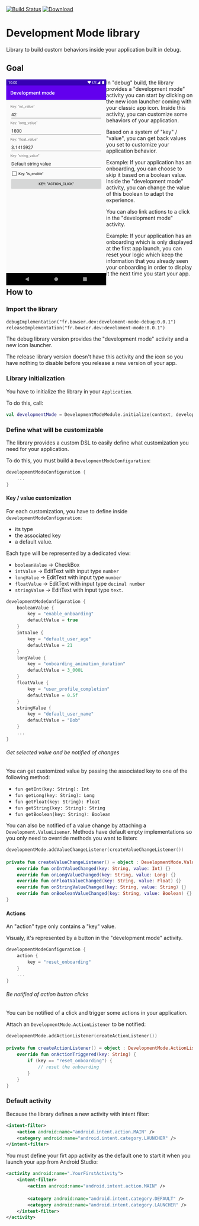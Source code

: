 [![Build Status](https://travis-ci.org/bowserf/development-mode.svg?branch=master)](https://travis-ci.org/bowserf/development-mode)
[ ![Download](https://api.bintray.com/packages/bowserf/DevelopmentMode/fr.bowser.dev.development-mode/images/download.svg) ](https://bintray.com/bowserf/DevelopmentMode/fr.bowser.dev.development-mode/_latestVersion)

# Development Mode library

Library to build custom behaviors inside your application built in debug.

## Goal

<img
    src="https://raw.githubusercontent.com/bowserf/development-mode/master/resources/develop_mode_screen_all_types.png"
    align="left"
    width="270"
    height="555"
    title="Development mode screen with all customizations">

In "debug" build, the library provides a "development mode" activity you can start by clicking on the new icon launcher coming with your classic app icon. Inside this activity, you can customize some behaviors of your application. 

Based on a system of "key" / "value", you can get back values you set to customize your application behavior.

Example: If your application has an onboarding, you can choose to skip it based on a boolean value. Inside the "development mode" activity, you can change the value of this boolean to adapt the experience.

You can also link actions to a click in the "development mode" activity.

Example: If your application has an onboarding which is only displayed at the first app launch, you can reset your logic which keep the information that you already seen your onboarding in order to display it the next time you start your app.

## How to

### Import the library

```
debugImplementation("fr.bowser.dev:develoment-mode-debug:0.0.1")
releaseImplementation("fr.bowser.dev:develoment-mode:0.0.1")
```

The debug library version provides the "development mode" activity and a new icon launcher.

The release library version doesn't have this activity and the icon so you have nothing to disable before you release a new version of your app.

### Library initialization

You have to initialize the library in your `Application`.

To do this, call:

```kotlin
val developmentMode = DevelopmentModeModule.initialize(context, developmentModeConfiguration)
```

### Define what will be customizable

The library provides a custom DSL to easily define what customization you need for your application.

To do this, you must build a `DevelopmentModeConfiguration`:

```kotlin
developmentModeConfiguration {
	...
}
```

#### Key / value customization

For each customization, you have to define inside `developmentModeConfiguration`:
- its type
- the associated key
- a default value.

Each type will be represented by a dedicated view:

- `booleanValue` -> CheckBox
- `intValue` -> EditText with input type `number`
- `longValue` -> EditText with input type `number`
- `floatValue` -> EditText with input type `decimal number`
- `stringValue` -> EditText with input type `text`.

```kotlin
developmentModeConfiguration {
    booleanValue {
        key = "enable_onboarding"
        defaultValue = true
    }
    intValue {
        key = "default_user_age"
        defaultValue = 21
    }
    longValue {
        key = "onboarding_animation_duration"
        defaultValue = 3_000L
    }
    floatValue {
        key = "user_profile_completion"
        defaultValue = 0.5f
    }
    stringValue {
        key = "default_user_name"
        defaultValue = "Bob"
    }
    ...
}
```

###### Get selected value and be notified of changes

You can get customized value by passing the associated key to one of the following method:

- `fun getInt(key: String): Int`
- `fun getLong(key: String): Long`
- `fun getFloat(key: String): Float`
- `fun getString(key: String): String`
- `fun getBoolean(key: String): Boolean`

You can also be notified of a value change by attaching a `Development.ValueLisener`. Methods have default empty implementations so you only need to override methods you want to listen:
```kotlin
developmentMode.addValueChangeListener(createValueChangeListener())

private fun createValueChangeListener() = object : DevelopmentMode.ValueChangeListener {
    override fun onIntValueChanged(key: String, value: Int) {}
    override fun onLongValueChanged(key: String, value: Long) {}
    override fun onFloatValueChanged(key: String, value: Float) {}
    override fun onStringValueChanged(key: String, value: String) {}
    override fun onBooleanValueChanged(key: String, value: Boolean) {}
}
```

#### Actions

An "action" type only contains a "key" value.

Visualy, it's represented by a button in the "development mode" activity.

```kotlin
developmentModeConfiguration {
    action {
        key = "reset_onboarding"
    }
    ...
}
```

###### Be notified of action button clicks

You can be notified of a click and trigger some actions in your application.

Attach an `DevelopmentMode.ActionListener` to be notified:

```kotlin
developmentMode.addActionListener(createActionListener())

private fun createActionListener() = object : DevelopmentMode.ActionListener {
    override fun onActionTriggered(key: String) {
        if (key == "reset_onboarding") {
        	// reset the onboarding
        }
    }
}
```

### Default activity

Because the library defines a new activity with intent filter:
```xml
<intent-filter>
    <action android:name="android.intent.action.MAIN" />
    <category android:name="android.intent.category.LAUNCHER" />
</intent-filter>
```

You must define your firt app activity as the default one to start it when you launch your app from Android Studio:
```xml
<activity android:name=".YourFirstActivity">
    <intent-filter>
        <action android:name="android.intent.action.MAIN" />

		<category android:name="android.intent.category.DEFAULT" />
        <category android:name="android.intent.category.LAUNCHER" />
    </intent-filter>
</activity>
```